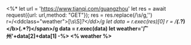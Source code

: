 <%*
let url = 'https://www.tianqi.com/guangzhou'
let res = await request({url: url,method: "GET"});
res = res.replace(/\s/g,'')
r=/<ddclass="weather">[\s\S]*?<\/dd>/g
let data = r.exec(res)[0]
r = /<span><b>(.*?)<\/b>(.*?)<\/span>/g
data = r.exec(data)
let weather='广州'+data[2]+data[1]
-%>
 <% weather %>




 